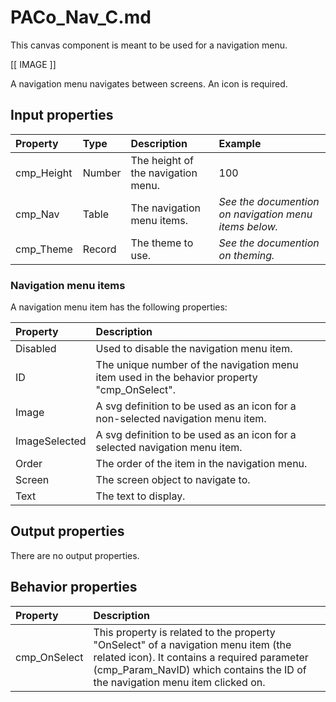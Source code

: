# PACo_Nav_C.md

This canvas component is meant to be used for a navigation menu.

[[ IMAGE ]]

A navigation menu navigates between screens. An icon is required.

## **Input properties**

| Property | Type | Description | Example |
| :--- | :--- | :--- | :--- |
| cmp_Height | Number | The height of the navigation menu. | 100 |
| cmp_Nav | Table | The navigation menu items. | *See the documention on navigation menu items below.* |
| cmp_Theme | Record | The theme to use. | *See the documention on theming.* |

### Navigation menu items
A navigation menu item has the following properties:

| Property | Description |
| :--- | :--- |
| Disabled | Used to disable the navigation menu item. |
| ID | The unique number of the navigation menu item used in the behavior property "cmp_OnSelect". |
| Image | A svg definition to be used as an icon for a non-selected navigation menu item. |
| ImageSelected | A svg definition to be used as an icon for a selected navigation menu item. |
| Order | The order of the item in the navigation menu. |
| Screen | The screen object to navigate to. |
| Text | The text to display. |

## **Output properties**

There are no output properties.

## **Behavior properties**

| Property | Description |
| :--- | :--- |
| cmp_OnSelect | This property is related to the property "OnSelect" of a navigation menu item (the related icon). It contains a required parameter (cmp_Param_NavID) which contains the ID of the navigation menu item clicked on. |
